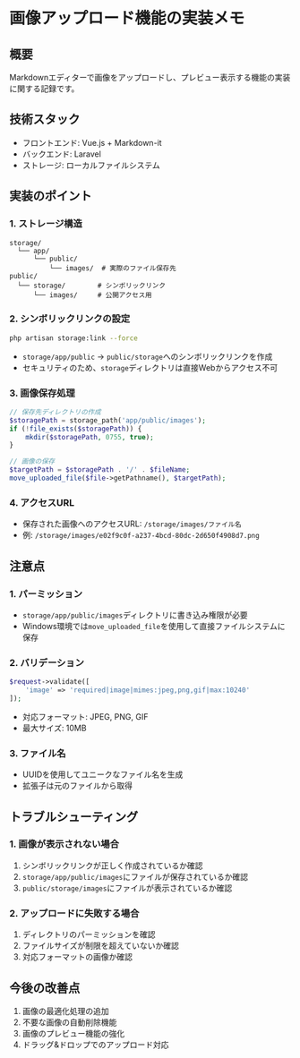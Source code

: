 # 画像アップロード機能の実装メモ

## 概要
Markdownエディターで画像をアップロードし、プレビュー表示する機能の実装に関する記録です。

## 技術スタック
- フロントエンド: Vue.js + Markdown-it
- バックエンド: Laravel
- ストレージ: ローカルファイルシステム

## 実装のポイント

### 1. ストレージ構造
```
storage/
  └── app/
      └── public/
          └── images/  # 実際のファイル保存先
public/
  └── storage/        # シンボリックリンク
      └── images/     # 公開アクセス用
```

### 2. シンボリックリンクの設定
```bash
php artisan storage:link --force
```
- `storage/app/public` → `public/storage`へのシンボリックリンクを作成
- セキュリティのため、`storage`ディレクトリは直接Webからアクセス不可

### 3. 画像保存処理
```php
// 保存先ディレクトリの作成
$storagePath = storage_path('app/public/images');
if (!file_exists($storagePath)) {
    mkdir($storagePath, 0755, true);
}

// 画像の保存
$targetPath = $storagePath . '/' . $fileName;
move_uploaded_file($file->getPathname(), $targetPath);
```

### 4. アクセスURL
- 保存された画像へのアクセスURL: `/storage/images/ファイル名`
- 例: `/storage/images/e02f9c0f-a237-4bcd-80dc-2d650f4908d7.png`

## 注意点

### 1. パーミッション
- `storage/app/public/images`ディレクトリに書き込み権限が必要
- Windows環境では`move_uploaded_file`を使用して直接ファイルシステムに保存

### 2. バリデーション
```php
$request->validate([
    'image' => 'required|image|mimes:jpeg,png,gif|max:10240'
]);
```
- 対応フォーマット: JPEG, PNG, GIF
- 最大サイズ: 10MB

### 3. ファイル名
- UUIDを使用してユニークなファイル名を生成
- 拡張子は元のファイルから取得

## トラブルシューティング

### 1. 画像が表示されない場合
1. シンボリックリンクが正しく作成されているか確認
2. `storage/app/public/images`にファイルが保存されているか確認
3. `public/storage/images`にファイルが表示されているか確認

### 2. アップロードに失敗する場合
1. ディレクトリのパーミッションを確認
2. ファイルサイズが制限を超えていないか確認
3. 対応フォーマットの画像か確認

## 今後の改善点
1. 画像の最適化処理の追加
2. 不要な画像の自動削除機能
3. 画像のプレビュー機能の強化
4. ドラッグ&ドロップでのアップロード対応 